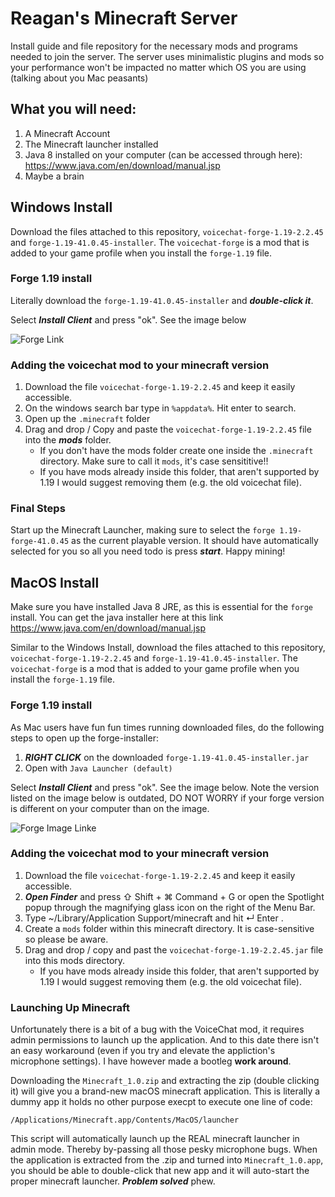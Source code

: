 # Reagan's Minecraft Server
Install guide and file repository for the necessary mods and programs needed to join the server. The server uses minimalistic plugins and mods so your performance won't be impacted no matter which OS you are using (talking about you Mac peasants)

## What you will need:
1. A Minecraft Account
2. The Minecraft launcher installed
3. Java 8 installed on your computer (can be accessed through here): https://www.java.com/en/download/manual.jsp
5. Maybe a brain

## Windows Install
Download the files attached to this repository, ```voicechat-forge-1.19-2.2.45``` and ```forge-1.19-41.0.45-installer```. The ```voicechat-forge``` is a mod that is added to your game profile when you install the ```forge-1.19``` file.

### Forge 1.19 install
Literally download the ```forge-1.19-41.0.45-installer``` and **_double-click it_**. 

Select **_Install Client_** and press "ok". See the image below

![Forge Link](https://i0.wp.com/www.alphr.com/wp-content/uploads/2021/03/1-32.png?resize=309%2C293&ssl=1)


### Adding the voicechat mod to your minecraft version
1. Download the file ```voicechat-forge-1.19-2.2.45``` and keep it easily accessible.
2. On the windows search bar type in ```%appdata%```. Hit enter to search.
3. Open up the ```.minecraft``` folder
4. Drag and drop / Copy and paste the ```voicechat-forge-1.19-2.2.45``` file into the **_mods_** folder.
   - If you don't have the mods folder create one inside the ```.minecraft``` directory. Make sure to call it ```mods```, it's case sensititive!!
   - If you have mods already inside this folder,  that aren't supported by 1.19 I would suggest removing them (e.g. the old voicechat file). 

### Final Steps
Start up the Minecraft Launcher, making sure to select the ```forge 1.19-forge-41.0.45``` as the current playable version. It should have automatically selected for you so all you need todo is press **_start_**. Happy mining!


## MacOS Install
Make sure you have installed Java 8 JRE, as this is essential for the ```forge``` install. You can get the java installer here at this link https://www.java.com/en/download/manual.jsp

Similar to the Windows Install, download the files attached to this repository, ```voicechat-forge-1.19-2.2.45``` and ```forge-1.19-41.0.45-installer```. The ```voicechat-forge``` is a mod that is added to your game profile when you install the ```forge-1.19``` file.

### Forge 1.19 install
As Mac users have fun fun times running downloaded files, do the following steps to open up the forge-installer:
1. **_RIGHT CLICK_** on the downloaded ```forge-1.19-41.0.45-installer.jar```
2. Open with ```Java Launcher (default)```

Select **_Install Client_** and press "ok". See the image below. Note the version listed on the image below is outdated, DO NOT WORRY if your forge version is different on your computer than on the image.

![Forge Image Linke](https://i0.wp.com/www.alphr.com/wp-content/uploads/2021/03/1-32.png?resize=309%2C293&ssl=1)

### Adding the voicechat mod to your minecraft version
1. Download the file ```voicechat-forge-1.19-2.2.45``` and keep it easily accessible.
2. **_Open Finder_** and press ⇧ Shift + ⌘ Command + G or open the Spotlight popup through the magnifying glass icon on the right of the Menu Bar.
3. Type ~/Library/Application Support/minecraft and hit ↵ Enter .
4. Create a ```mods``` folder within this minecraft directory. It is case-sensitive so please be aware.
5. Drag and drop / copy and past the ```voicechat-forge-1.19-2.2.45.jar``` file into this mods directory.
   - If you have mods already inside this folder,  that aren't supported by 1.19 I would suggest removing them (e.g. the old voicechat file). 

### Launching Up Minecraft
Unfortunately there is a bit of a bug with the VoiceChat mod, it requires admin permissions to launch up the application. And to this date there isn't an easy workaround (even if you try and elevate the appliction's microphone settings). I have however made a bootleg **work around**. 

Downloading the ```Minecraft_1.0.zip``` and extracting the zip (double clicking it) will give you a brand-new macOS minecraft application. This is literally a dummy app it holds no other purpose execpt to execute one line of code:

```/Applications/Minecraft.app/Contents/MacOS/launcher```

This script will automatically launch up the REAL minecraft launcher in admin mode. Thereby by-passing all those pesky microphone bugs. When the application is extracted from the .zip and turned into ```Minecraft_1.0.app```, you should be able to double-click that new app and it will auto-start the proper minecraft launcher. **_Problem solved_** phew.


